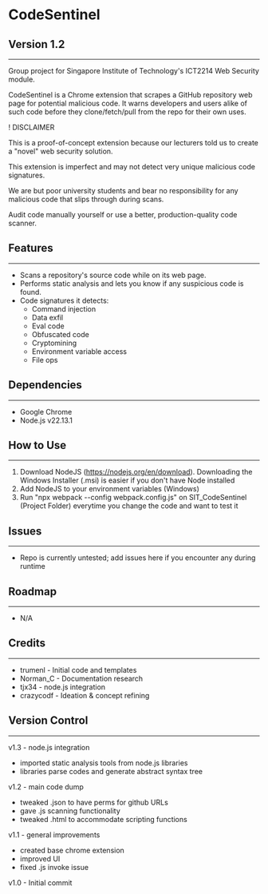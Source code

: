 # CodeSentinel
## Version 1.2
---
Group project for Singapore Institute of Technology's ICT2214 Web Security module.

CodeSentinel is a Chrome extension that scrapes a GitHub repository web page for potential malicious code.
It warns developers and users alike of such code before they clone/fetch/pull from the repo for their own uses.

! DISCLAIMER

This is a proof-of-concept extension because our lecturers told us to create a "novel" web security solution.

This extension is imperfect and may not detect very unique malicious code signatures.

We are but poor university students and bear no responsibility for any malicious code that slips through during scans.

Audit code manually yourself or use a better, production-quality code scanner.

## Features
---
- Scans a repository's source code while on its web page.
- Performs static analysis and lets you know if any suspicious code is found.
- Code signatures it detects:
    - Command injection
    - Data exfil
    - Eval code
    - Obfuscated code
    - Cryptomining
    - Environment variable access
    - File ops

## Dependencies
---
- Google Chrome
- Node.js v22.13.1

## How to Use
---
1. Download NodeJS (https://nodejs.org/en/download). Downloading the Windows Installer (.msi) is easier if you don't have Node installed
2. Add NodeJS to your environment variables (Windows)
3. Run "npx webpack --config webpack.config.js" on SIT_CodeSentinel (Project Folder) everytime you change the code and want to test it

## Issues
---
- Repo is currently untested; add issues here if you encounter any during runtime

## Roadmap
---
- N/A

## Credits
---
- trumenl - Initial code and templates
- Norman_C - Documentation research
- tjx34 - node.js integration
- crazycodf - Ideation & concept refining

## Version Control
---
v1.3 - node.js integration
- imported static analysis tools from node.js libraries
- libraries parse codes and generate abstract syntax tree

v1.2 - main code dump
- tweaked .json to have perms for github URLs
- gave .js scanning functionality
- tweaked .html to accommodate scripting functions

v1.1 - general improvements
- created base chrome extension
- improved UI
- fixed .js invoke issue

v1.0 - Initial commit
